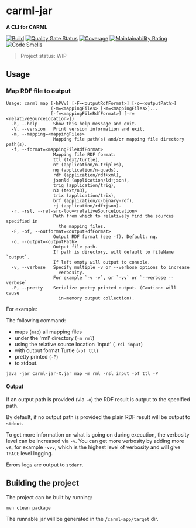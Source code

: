 # carml-jar
**A CLI for CARML**

[![Build](https://github.com/carml/carml-jar/actions/workflows/build.yml/badge.svg?branch=main)](https://github.com/carml/carml-jar/actions/workflows/build.yml)
[![Quality Gate Status](https://sonarcloud.io/api/project_badges/measure?project=carml_carml-jar&metric=alert_status)](https://sonarcloud.io/summary/new_code?id=carml_carml-jar)
[![Coverage](https://sonarcloud.io/api/project_badges/measure?project=carml_carml-jar&metric=coverage)](https://sonarcloud.io/summary/new_code?id=carml_carml-jar)
[![Maintainability Rating](https://sonarcloud.io/api/project_badges/measure?project=carml_carml-jar&metric=sqale_rating)](https://sonarcloud.io/summary/new_code?id=carml_carml-jar)
[![Code Smells](https://sonarcloud.io/api/project_badges/measure?project=carml_carml-jar&metric=code_smells)](https://sonarcloud.io/summary/new_code?id=carml_carml-jar)

> Project status: WIP

## Usage

### Map RDF file to output

```console
Usage: carml map [-hPVv] [-F=<outputRdfFormat>] [-o=<outputPath>]
                 (-m=<mappingFiles> [-m=<mappingFiles>]...
                 [-f=<mappingFileRdfFormat>] [-r=<relativeSourceLocation>])
  -h, --help      Show this help message and exit.
  -V, --version   Print version information and exit.
  -m, --mapping=<mappingFiles>
                  Mapping file path(s) and/or mapping file directory path(s).
  -f, --format=<mappingFileRdfFormat>
                  Mapping file RDF format:
                  ttl (text/turtle),
                  nt (application/n-triples),
                  nq (application/n-quads),
                  rdf (application/rdf+xml),
                  jsonld (application/ld+json),
                  trig (application/trig),
                  n3 (text/n3),
                  trix (application/trix),
                  brf (application/x-binary-rdf),
                  rj (application/rdf+json).
  -r, -rsl, --rel-src-loc=<relativeSourceLocation>
                  Path from which to relatively find the sources specified in
                    the mapping files.
  -F, -of, --outformat=<outputRdfFormat>
                  Output RDF format (see -f). Default: nq.
  -o, --output=<outputPath>
                  Output file path.
                  If path is directory, will default to fileName `output`.
                  If left empty will output to console.
  -v, --verbose   Specify multiple -v or --verbose options to increase
                    verbosity.
                  For example `-v -v`, or `-vv` or `--verbose --verbose`
  -P, --pretty    Serialize pretty printed output. (Caution: will cause
                    in-memory output collection).
```

For example:

The following command:
* maps (`map`) all mapping files
* under the 'rml' directory (`-m rml`)
* using the relative source location 'input' (`-rsl input`)
* with output format Turtle (`-of ttl`)
* pretty printed (`-P`)
* to stdout.

```console
java -jar carml-jar-X.jar map -m rml -rsl input -of ttl -P
```

#### Output
If an output path is provided (via `-o`) the RDF result is output to the specified path.

By default, if no output path is provided the plain RDF result will be output to `stdout`.

To get more information on what is going on during execution, the verbosity level can be increased via `-v`.
You can get more verbosity by adding more `v`s, for example `-vvv`, which is the highest level of verbosity and will
give `TRACE` level logging.

Errors logs are output to `stderr`.

## Building the project

The project can be built by running:

```console
mvn clean package
```

The runnable jar will be generated in the `/carml-app/target` dir.
